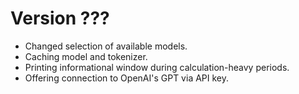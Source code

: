 # Version ???

- Changed selection of available models.
- Caching model and tokenizer.
- Printing informational window during calculation-heavy periods.
- Offering connection to OpenAI's GPT via API key.
